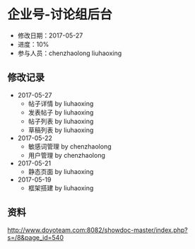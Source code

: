 # 企业号-讨论组后台
- 修改日期：2017-05-27
- 进度：10%  
- 参与人员：chenzhaolong liuhaoxing

## 修改记录
- 2017-05-27
    * 帖子详情 by liuhaoxing 
    * 发表帖子 by liuhaoxing 
    * 帖子列表 by liuhaoxing 
    * 草稿列表 by liuhaoxing 
- 2017-05-22
    * 敏感词管理 by chenzhaolong
    * 用户管理 by chenzhaolong
- 2017-05-21
    * 静态页面 by liuhaoxing 
- 2017-05-19
    * 框架搭建 by liuhaoxing


## 资料
http://www.doyoteam.com:8082/showdoc-master/index.php?s=/8&page_id=540